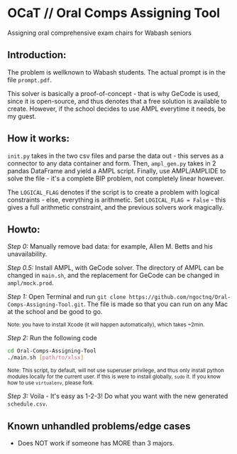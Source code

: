 # OCaT // Oral Comps Assigning Tool
Assigning oral comprehensive exam chairs for Wabash seniors

## Introduction:
The problem is wellknown to Wabash students. The actual prompt is in the file `prompt.pdf`.

This solver is basically a proof-of-concept - that is why GeCode is used, since it is open-source, and thus denotes that a free solution is available to create. However, if the school decides to use AMPL everytime it needs, be my guest.

## How it works:
`init.py` takes in the two csv files and parse the data out - this serves as a connector to any data container and form. Then, `ampl_gen.py` takes in 2 pandas DataFrame and yield a AMPL script. Finally, use AMPL/AMPLIDE to solve the file - it's a complete BIP problem, not completely linear however.

The `LOGICAL_FLAG` denotes if the script is to create a problem with logical constraints - else, everything is arithmetic. Set `LOGICAL_FLAG = False` - this gives a full arithmetic constraint, and the previous solvers work magically.

## Howto:
<i>Step 0:</i> Manually remove bad data: for example, Allen M. Betts and his unavailability.

<i>Step 0.5:</i> Install AMPL, with GeCode solver. The directory of AMPL can be changed in `main.sh`, and the replacement for GeCode can be changed in `ampl/mock.prod`.

<i>Step 1:</i> Open Terminal and run `git clone https://github.com/ngoctnq/Oral-Comps-Assigning-Tool.git`. The file is made so that you can run on any Mac at the school and be good to go.

<sub>Note: you have to install Xcode (it will happen automatically), which takes ~2min.</sub>

<i>Step 2:</i> Run the following code

```bash
cd Oral-Comps-Assigning-Tool
./main.sh [path/to/xlsx]
```
<sub>Note: This script, by default, will not use superuser privilege, and thus only install python modules locally for the current user. If this is were to install globally, `sudo` it. If you know how to use `virtualenv`, please fork.</sub>

<i> Step 3:</i>
Voila - It's easy as 1-2-3! Do what you want with the new generated `schedule.csv`.

## Known unhandled problems/edge cases
- Does NOT work if someone has MORE than 3 majors.